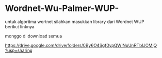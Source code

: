 # Wordnet-Wu-Palmer-WUP-

untuk algoritma wortnet silahkan masukkan library dari Wordnet WUP
berikut linknya 


monggo di download semua

https://drive.google.com/drive/folders/0By6O4Sgf0ypQWlNuUnRTblJOMjQ?usp=sharing
